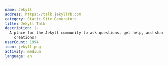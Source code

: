 ```yaml
---
name: Jekyll
address: https://talk.jekyllrb.com
category: Static Site Generators
title: Jekyll Talk
description: |-
  A place for the Jekyll community to ask questions, get help, and share their wonderful
    creations!
userCount: 1994
icon: jekyll.png
activity: medium
language: en
---
```

